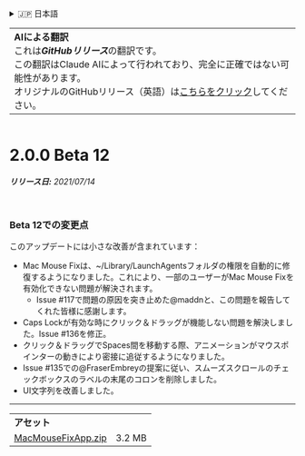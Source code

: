 <details>
<summary>🇯🇵 日本語</summary>

[🇬🇧 English (GitHub)](https://github.com/noah-nuebling/mac-mouse-fix/releases/tag/2.0.0-Beta-12)\
[🇦🇩 Català](https://redirect.macmousefix.com/?target=mmf-release&tag=2.0.0-Beta-12&locale=ca)\
[🇩🇪 Deutsch](https://redirect.macmousefix.com/?target=mmf-release&tag=2.0.0-Beta-12&locale=de)\
[🇪🇸 Español](https://redirect.macmousefix.com/?target=mmf-release&tag=2.0.0-Beta-12&locale=es)\
[🇫🇷 Français](https://redirect.macmousefix.com/?target=mmf-release&tag=2.0.0-Beta-12&locale=fr)\
[🇮🇩 Indonesia](https://redirect.macmousefix.com/?target=mmf-release&tag=2.0.0-Beta-12&locale=id)\
[🇮🇹 Italiano](https://redirect.macmousefix.com/?target=mmf-release&tag=2.0.0-Beta-12&locale=it)\
[🇭🇺 Magyar](https://redirect.macmousefix.com/?target=mmf-release&tag=2.0.0-Beta-12&locale=hu)\
[🇳🇱 Nederlands](https://redirect.macmousefix.com/?target=mmf-release&tag=2.0.0-Beta-12&locale=nl)\
[🇵🇱 Polski](https://redirect.macmousefix.com/?target=mmf-release&tag=2.0.0-Beta-12&locale=pl)\
[🇧🇷 Português (Brasil)](https://redirect.macmousefix.com/?target=mmf-release&tag=2.0.0-Beta-12&locale=pt-BR)\
[🇵🇹 Português (Portugal)](https://redirect.macmousefix.com/?target=mmf-release&tag=2.0.0-Beta-12&locale=pt-PT)\
[🇷🇴 Română](https://redirect.macmousefix.com/?target=mmf-release&tag=2.0.0-Beta-12&locale=ro)\
[🇸🇪 Svenska](https://redirect.macmousefix.com/?target=mmf-release&tag=2.0.0-Beta-12&locale=sv)\
[🇻🇳 Tiếng Việt](https://redirect.macmousefix.com/?target=mmf-release&tag=2.0.0-Beta-12&locale=vi)\
[🇹🇷 Türkçe](https://redirect.macmousefix.com/?target=mmf-release&tag=2.0.0-Beta-12&locale=tr)\
[🇨🇿 Čeština](https://redirect.macmousefix.com/?target=mmf-release&tag=2.0.0-Beta-12&locale=cs)\
[🇬🇷 Ελληνικά](https://redirect.macmousefix.com/?target=mmf-release&tag=2.0.0-Beta-12&locale=el)\
[🇷🇺 Русский](https://redirect.macmousefix.com/?target=mmf-release&tag=2.0.0-Beta-12&locale=ru)\
[🇺🇦 Українська](https://redirect.macmousefix.com/?target=mmf-release&tag=2.0.0-Beta-12&locale=uk)\
[🇮🇱 עברית](https://redirect.macmousefix.com/?target=mmf-release&tag=2.0.0-Beta-12&locale=he)\
[🇸🇦 العربية](https://redirect.macmousefix.com/?target=mmf-release&tag=2.0.0-Beta-12&locale=ar)\
[🇮🇳 हिन्दी](https://redirect.macmousefix.com/?target=mmf-release&tag=2.0.0-Beta-12&locale=hi)\
[🇹🇭 ไทย](https://redirect.macmousefix.com/?target=mmf-release&tag=2.0.0-Beta-12&locale=th)\
[🇨🇳 中文 (简体)](https://redirect.macmousefix.com/?target=mmf-release&tag=2.0.0-Beta-12&locale=zh-Hans)\
[🇨🇳 中文 (繁體)](https://redirect.macmousefix.com/?target=mmf-release&tag=2.0.0-Beta-12&locale=zh-Hant)\
[🇭🇰 中文（香港)](https://redirect.macmousefix.com/?target=mmf-release&tag=2.0.0-Beta-12&locale=zh-HK)\
**🇯🇵 日本語**\
[🇰🇷 한국어](https://redirect.macmousefix.com/?target=mmf-release&tag=2.0.0-Beta-12&locale=ko)\
[Help translate Mac Mouse Fix to different languages!](https://github.com/noah-nuebling/mac-mouse-fix/discussions/731)
</details>
<table align=><td>
<b>AIによる翻訳</b><br>
これは<b><em>GitHubリリース</em></b>の翻訳です。<br>
この翻訳はClaude AIによって行われており、完全に正確ではない可能性があります。<br>
オリジナルのGitHubリリース（英語）は<a href="https://github.com/noah-nuebling/mac-mouse-fix/releases/tag/2.0.0-Beta-12">こちらをクリック</a>してください。
</td></table>

<table></table>

# 2.0.0 Beta 12
***リリース日:** 2021/07/14*

<br>

### Beta 12での変更点

このアップデートには小さな改善が含まれています：

- Mac Mouse Fixは、~/Library/LaunchAgentsフォルダの権限を自動的に修復するようになりました。これにより、一部のユーザーがMac Mouse Fixを有効化できない問題が解決されます。
  - Issue #117で問題の原因を突き止めた@maddnと、この問題を報告してくれた皆様に感謝します。
- Caps Lockが有効な時にクリック＆ドラッグが機能しない問題を解決しました。Issue #136を修正。
- クリック＆ドラッグでSpaces間を移動する際、アニメーションがマウスポインターの動きにより密接に追従するようになりました。
- Issue #135での@FraserEmbreyの提案に従い、スムーズスクロールのチェックボックスのラベルの末尾のコロンを削除しました。
- UI文字列を改善しました。

---

<table align="start">
<tr>
    <td colspan=2>
        <b>アセット</b>
    </td>
</tr>
<tr>
    <td><a href="https://github.com/noah-nuebling/mac-mouse-fix/releases/download/2.0.0-Beta-12/MacMouseFixApp.zip">MacMouseFixApp.zip</a></td>
    <td>3.2 MB</td>
</tr>
</table>